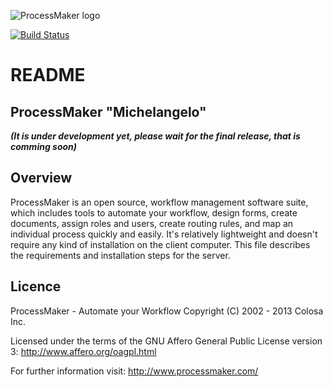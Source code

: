 ![ProcessMaker logo](http://www.processmaker.com/themes/processmaker/images/logo.jpg "ProcessMaker")

[![Build Status](https://travis-ci.org/colosa/processmaker.png?branch=michelangelo)](http://travis-ci.org/colosa/processmaker)

README
======

ProcessMaker "Michelangelo"
----------------

***(It is under development yet, please wait for the final release, that is comming soon)***


Overview
--------

ProcessMaker is an open source, workflow management software suite, which 
includes tools to automate your workflow, design forms, create documents, assign
roles and users, create routing rules, and map an individual process quickly and
easily. It's relatively lightweight and doesn't require any kind of installation
on the client computer. This file describes the requirements and installation 
steps for the server.

Licence
-------

ProcessMaker - Automate your Workflow
Copyright (C) 2002 - 2013 Colosa Inc.

Licensed under the terms of the GNU Affero General Public License version 3:
http://www.affero.org/oagpl.html

For further information visit:
http://www.processmaker.com/
